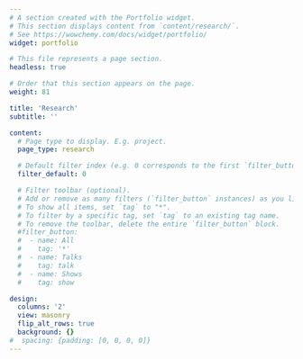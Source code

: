 ```yaml
---
# A section created with the Portfolio widget.
# This section displays content from `content/research/`.
# See https://wowchemy.com/docs/widget/portfolio/
widget: portfolio

# This file represents a page section.
headless: true

# Order that this section appears on the page.
weight: 81

title: 'Research'
subtitle: ''

content:
  # Page type to display. E.g. project.
  page_type: research

  # Default filter index (e.g. 0 corresponds to the first `filter_button` instance below).
  filter_default: 0

  # Filter toolbar (optional).
  # Add or remove as many filters (`filter_button` instances) as you like.
  # To show all items, set `tag` to "*".
  # To filter by a specific tag, set `tag` to an existing tag name.
  # To remove the toolbar, delete the entire `filter_button` block.
  #filter_button:
  #  - name: All
  #    tag: '*'
  #  - name: Talks
  #    tag: talk
  #  - name: Shows
  #    tag: show

design:
  columns: '2'
  view: masonry
  flip_alt_rows: true
  background: {}
#  spacing: {padding: [0, 0, 0, 0]}
---
```


